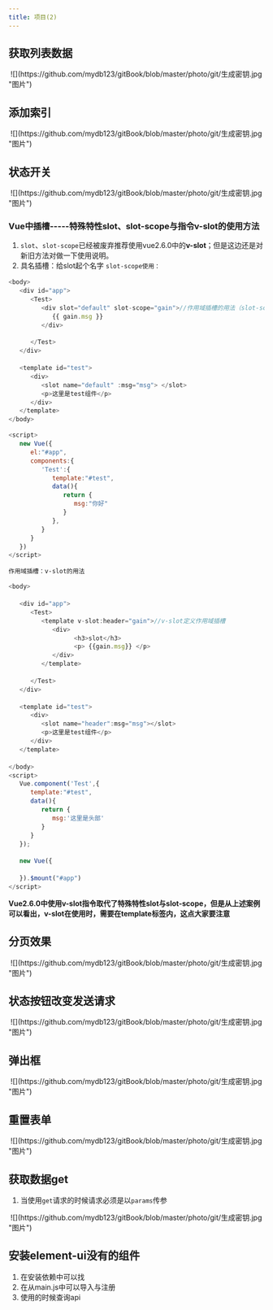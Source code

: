 ```yaml
---
title: 项目(2)
---
```


## 获取列表数据
<img :src="$withBase('/front/vue/获取数据.jpg')">
![](https://github.com/mydb123/gitBook/blob/master/photo/git/生成密钥.jpg "图片")

## 添加索引
<img :src="$withBase('/front/vue/索引.jpg')">
![](https://github.com/mydb123/gitBook/blob/master/photo/git/生成密钥.jpg "图片")

## 状态开关
<img :src="$withBase('/front/vue/状态开关.jpg')">
![](https://github.com/mydb123/gitBook/blob/master/photo/git/生成密钥.jpg "图片")

### Vue中插槽-----特殊特性slot、slot-scope与指令v-slot的使用方法
1. `slot`、`slot-scope`已经被废弃推荐使用vue2.6.0中的**v-slot**；但是这边还是对新旧方法对做一下使用说明。
2. 具名插槽：给slot起个名字
`slot-scope使用：`
```js
<body>
   <div id="app">
      <Test>
         <div slot="default" slot-scope="gain">//作用域插槽的用法（slot-scope）
            {{ gain.msg }}
         </div>
         
      </Test>
   </div>

   <template id="test">
      <div>
         <slot name="default" :msg="msg"> </slot>
         <p>这里是test组件</p>
      </div>
   </template>
</body>
```
```js
<script>
   new Vue({
      el:"#app",
      components:{
         'Test':{
            template:"#test",
            data(){
               return {
                  msg:"你好"
               }
            },
         }
      }
   })
</script>
```
`作用域插槽：v-slot的用法`
```js
<body>
   
   <div id="app">
      <Test>
         <template v-slot:header="gain">//v-slot定义作用域插槽
            <div>
                  <h3>slot</h3>
                  <p> {{gain.msg}} </p>
            </div>
         </template>
           
      </Test>
   </div>
   
   <template id="test">
      <div>
         <slot name="header":msg="msg"></slot>
         <p>这里是test组件</p>
      </div>
   </template>
   
</body>
<script>
   Vue.component('Test',{
      template:"#test",
      data(){
         return {
            msg:'这里是头部'
         }
      }
   });

   new Vue({

   }).$mount("#app")
</script>

```
**Vue2.6.0中使用v-slot指令取代了特殊特性slot与slot-scope，但是从上述案例可以看出，v-slot在使用时，需要在template标签内，这点大家要注意**

## 分页效果
<img :src="$withBase('/front/vue/页码.jpg')">
![](https://github.com/mydb123/gitBook/blob/master/photo/git/生成密钥.jpg "图片")

## 状态按钮改变发送请求
<img :src="$withBase('/front/vue/按钮状态.jpg')">
![](https://github.com/mydb123/gitBook/blob/master/photo/git/生成密钥.jpg "图片")

## 弹出框
<img :src="$withBase('/front/vue/弹出层.jpg')">
![](https://github.com/mydb123/gitBook/blob/master/photo/git/生成密钥.jpg "图片")

## 重置表单
<img :src="$withBase('/front/vue/重置表单.jpg')">
![](https://github.com/mydb123/gitBook/blob/master/photo/git/生成密钥.jpg "图片")

## 获取数据get
1. 当使用`get`请求的时候请求必须是以`params`传参
<img :src="$withBase('/front/vue/get传参.jpg')">
![](https://github.com/mydb123/gitBook/blob/master/photo/git/生成密钥.jpg "图片")

## 安装element-ui没有的组件
1. 在安装依赖中可以找
2. 在从main.js中可以导入与注册
3. 使用的时候查询api
